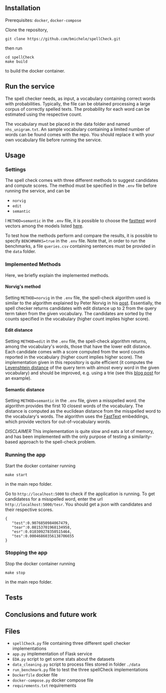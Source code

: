 ## Installation
Prerequisites: `docker`, `docker-compose`

Clone the repository,
```
git clone https://github.com/bmichele/spellCheck.git
```
then run
```
cd spellCheck
make build
```
to build the docker container.

## Run the service

The spell checker needs, as input, a vocabulary containing correct words with probabilities.
Typically, the file can be obtained processing a large corpus of correctly spelled texts.
The probability for each word can be estimated using the respective count.

The vocabulary must be placed in the data folder and named `nhs_unigram.txt`.
An sample vocabulary containing a limited number of words can be found comes with the repo.
You should replace it with your own vocabulary file before running the service.

## Usage

### Settings

The spell check comes with three different methods to suggest candidates and compute scores.
The method must be specified in the `.env` file before running the service, and can be
* `norvig`
* `edit`
* `semantic`

I `METHOD=semantic` in the `.env` file, it is possible to choose the [fasttext](https://fasttext.cc) word vectors among the
models listed [here](https://fasttext.cc/docs/en/pretrained-vectors.html).

To test how the methods perform and compare the results, it is possible to specify `BENCHMARKS=true` in the `.env` file.
Note that, in order to run the benchmarks, a file `queries.csv` containing sentences must be provided in the `data` folder.

### Implemented Methods

Here, we briefly explain the implemented methods.

#### Norvig's method

Setting `METHOD=norvig` in the `.env` file, the spell-check algorithm used is similar to the algorithm explained by
Peter Norvig in his [post](https://norvig.com/spell-correct.html).
Essentially, the spell checker returns candidates with edit distance up to 2 from the query term taken from the given
vocabulary. The candidates are sorted by the counts specified in the vocabulary (higher count implies higher score). 

#### Edit distance

Setting `METHOD=edit` in the `.env` file, the spell-check algorithm returns, among the vocabulary's words, those that
have the lower edit distance. Each candidate comes with a score computed from the word counts reported in the vocabulary
(higher count implies higher score). The implementation given in this repository is quite efficient (it computes the
[Levenshtein distance](https://en.wikipedia.org/wiki/Levenshtein_distance) of the query term with almost every word in
the given vocabulary) and should be improved, e.g. using a trie (see this [blog post](http://stevehanov.ca/blog/index.php?id=114)
for an example).

#### Semantic distance

Setting `METHOD=semantic` in the `.env` file, given a misspelled word. the algorithm provides the first 10 closest words
 of the vocabulary.
The distance is computed as the euclidean distance from the misspelled word to the vocabulary's words. The algorithm
uses the [FastText](https://fasttext.cc) embeddings, which provide vectors for out-of-vocabulary words.

_DISCLAIMER_ This implementation is quite slow and eats a lot of memory, and has been implemented with the only purpose
of testing a similarity-based approach to the spell-check problem.

### Running the app

Start the docker container running
```
make start
```
in the main repo folder.

Go to `http://localhost:5000` to check if the application is running.
To get candidatess for a misspelled word, enter the url `http://localhost:5000/tesr`.
You should get a json with candidates and their respective scores.
```
{  
   "test":0.9076850984067479,
   "tear":0.08153701968134958,
   "esr":0.010309278350515464,
   "tes":0.00046860356138706655
}
```

### Stopping the app

Stop the docker container running
```
make stop
```
in the main repo folder.

## Tests

## Conclusions and future work

## Files

* `spellCheck.py` file containing three different spell checker implementations
* `app.py` implementation of Flask service
* `EDA.py` script to get some stats about the datasets
* `data_cleaning.py` script to process files stored in folder `./data`
* `run_benchmark.py` file to test the three spellCheck implementations
* `Dockerfile` docker file
* `docker-compose.py` docker compose file
* `requirements.txt` requirements
